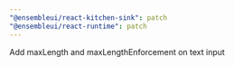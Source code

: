 ```yaml
---
"@ensembleui/react-kitchen-sink": patch
"@ensembleui/react-runtime": patch
---
```


Add maxLength and maxLengthEnforcement on text input
